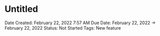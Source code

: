 # Untitled

Date Created: February 22, 2022 7:57 AM
Due Date: February 22, 2022 → February 22, 2022
Status: Not Started
Tags: New feature